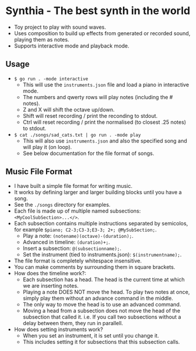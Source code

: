 # Synthia - The best synth in the world
- Toy project to play with sound waves.
- Uses composition to build up effects from generated or recorded sound, playing them as notes.
- Supports interactive mode and playback mode.
## Usage
- `$ go run . -mode interactive`
    - This will use the `instruments.json` file and load a piano in interactive mode.
    - The numbers and qwerty rows will play notes (including the # notes).
    - Z and X will shift the octave up/down.
    - Shift will reset recording / print the reconding to stdout.
    - Ctrl will reset recording / print the normalised (to closest .25 notes) to stdout.
- `$ cat ./songs/sad_cats.txt | go run . -mode play`
    - This will also use `instruments.json` and also the specified song and will play it (on loop).
    - See below documentation for the file format of songs.
## Music File Format
- I have built a simple file format for writing music.
- It works by defining larger and larger building blocks until you have a song.
- See the `./songs` directory for examples.
- Each file is made up of multiple named subsections: `<MyCoolSubSection>...</>`.
- Each subsection contains multiple instructions separated by semicolos, for example `$piano; C2-3;C3-3;E3-3; 2+; @MySubSection;`.
    - Play a note: `(notename)(octave)-(duration);`.
    - Advanced in timeline: `(duration)+;`.
    - Insert a subsection: `@(subsectionname);`.
    - Set the instrument (tied to instruments.json): `$(instrumentname);`.
- The file format is completely whitespace insensitive.
- You can make comments by surrounding them in square brackets.
- How does the timeline work?:
    - Each subsection has a head. The head is the current time at which we are inserting notes.
    - Playing a note DOES NOT move the head. To play two notes at once, simply play them without an advance command in the middle.
    - The only way to move the head is to use an advanced command.
    - Moving a head from a subsection does not move the head of the subsection that called it. i.e. If you call two subsections without a delay between them, they run in parallell.
- How does setting instruments work?
    - When you set an instrument, it is set until you change it.
    - This includes setting it for subsections that this subsection calls.